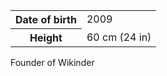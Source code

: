 <table>
  <tr>
    <th scope="row">Date of birth</th>
    <td>2009</td>
  </tr>
  <tr>
    <th scope="row">Height</th>
    <td>60 cm (24 in)</td>
  </tr>
</table>

Founder of Wikinder
